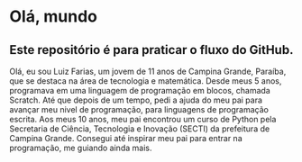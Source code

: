 # Olá, mundo
## Este repositório é para praticar o fluxo do GitHub.

Olá, eu sou Luiz Farias, um jovem de 11 anos de Campina Grande, Paraíba, que se destaca na área de tecnologia e matemática.
Desde meus 5 anos, programava em uma linguagem de programação em blocos, chamada Scratch.
Até que depois de um tempo, pedi a ajuda do meu pai para avançar meu nivel de programação, para linguagens de programação escrita.
Aos meus 10 anos, meu pai encontrou um curso de Python pela Secretaria de Ciência, Tecnologia e Inovação (SECTI) da prefeitura de Campina Grande.
Consegui até inspirar meu pai para entrar na programação, me guiando ainda mais.
